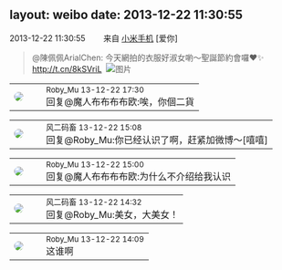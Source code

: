 layout: weibo
date: 2013-12-22 11:30:55
---
<meta name="referrer" content="no-referrer" />

2013-12-22 11:30:55  &nbsp;&nbsp;&nbsp;&nbsp;&nbsp;&nbsp; 来自 <a href="http://app.weibo.com/t/feed/22zMnn" rel="nofollow">小米手机</a>
[爱你]
>  @陳佩佩ArialChen: 今天網拍的衣服好淑女喲～聖誕節約會囉❤️✨ http://t.cn/8kSVriL ​​​
>  ![图片](https://ww4.sinaimg.cn/large/6979510djw1eblk99u18zj20hs0hs75p.jpg)

<table style="width: 100%;">
  <tr>
    <td style="width: 40px;"><img style="border-radius:50%" src="https://tva2.sinaimg.cn/crop.0.0.180.180.50/81fd9f09jw1e8qgp5bmzyj2050050aa8.jpg?KID=imgbed,tva&Expires=1624465180&ssig=jF4J8RzCH9"></td>
    <td colspan="2"><small>Roby_Mu 13-12-22 17:30</small><br/>回复@魔人布布布布欧:唉，你個二貨</td>
  </tr>
</table>

<table style="width: 100%;">
  <tr>
    <td style="width: 40px;"><img style="border-radius:50%" src="https://tva3.sinaimg.cn/crop.0.0.639.639.50/6d2a6003jw8f3idy69w2gj20hs0hrt9g.jpg?KID=imgbed,tva&Expires=1624465180&ssig=WAEZXx5r6a"></td>
    <td colspan="2"><small>风二码畜 13-12-22 15:08</small><br/>回复@Roby_Mu:你已经认识了啊，赶紧加微博～[嘻嘻]</td>
  </tr>
</table>

<table style="width: 100%;">
  <tr>
    <td style="width: 40px;"><img style="border-radius:50%" src="https://tva2.sinaimg.cn/crop.0.0.180.180.50/81fd9f09jw1e8qgp5bmzyj2050050aa8.jpg?KID=imgbed,tva&Expires=1624465180&ssig=jF4J8RzCH9"></td>
    <td colspan="2"><small>Roby_Mu 13-12-22 15:00</small><br/>回复@魔人布布布布欧:为什么不介绍给我认识</td>
  </tr>
</table>

<table style="width: 100%;">
  <tr>
    <td style="width: 40px;"><img style="border-radius:50%" src="https://tva3.sinaimg.cn/crop.0.0.639.639.50/6d2a6003jw8f3idy69w2gj20hs0hrt9g.jpg?KID=imgbed,tva&Expires=1624465180&ssig=WAEZXx5r6a"></td>
    <td colspan="2"><small>风二码畜 13-12-22 14:32</small><br/>回复@Roby_Mu:美女，大美女！</td>
  </tr>
</table>

<table style="width: 100%;">
  <tr>
    <td style="width: 40px;"><img style="border-radius:50%" src="https://tva2.sinaimg.cn/crop.0.0.180.180.50/81fd9f09jw1e8qgp5bmzyj2050050aa8.jpg?KID=imgbed,tva&Expires=1624465180&ssig=jF4J8RzCH9"></td>
    <td colspan="2"><small>Roby_Mu 13-12-22 14:09</small><br/>这谁啊</td>
  </tr>
</table>
